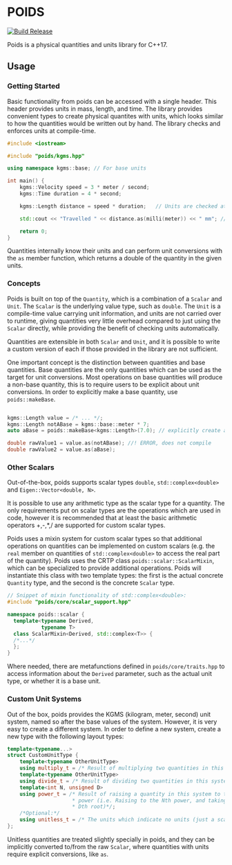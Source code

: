 # POIDS

[![Build Release](https://github.com/red-patriot/poids/actions/workflows/build.yml/badge.svg)](https://github.com/red-patriot/poids/actions/workflows/build.yml)

Poids is a physical quantities and units library for C++17.

## Usage

### Getting Started

Basic functionality from poids can be accessed with a single header. This header
provides units in mass, length, and time. The library provides convenient types 
to create physical quantites with units, which looks similar to how the 
quantities would be written out by hand. The library checks and enforces units 
at compile-time.

``` C++
#include <iostream>

#include "poids/kgms.hpp"

using namespace kgms::base; // For base units

int main() {
    kgms::Velocity speed = 3 * meter / second;
    kgms::Time duration = 4 * second;

    kgms::Length distance = speed * duration;   // Units are checked at compile-time

    std::cout << "Travelled " << distance.as(milli(meter)) << " mm"; // Travelled 12000.000 mm 

    return 0;
}

```

Quantities internally know their units and can perform unit conversions with the `as` member function, which returns a double of the quantity in the given units. 

### Concepts

Poids is built on top of the `Quantity`, which is a combination of a `Scalar` 
and `Unit`. The `Scalar` is the underlying value type, such as `double`. The 
`Unit` is a compile-time value carrying unit information, and units are not 
carried over to runtime, giving quantities very little overhead compared to just 
using the `Scalar` directly, while providing the benefit of checking units
 automatically. 

Quantities are extensible in both `Scalar` and `Unit`, and it is possible to 
write a custom version of each if those provided in the library are not
sufficient.

One important concept is the distinction between quantities and base quantities.
Base quantities are the only quantities which can be used as the target for unit
conversions. Most operations on base quantities will produce a non-base quantity,
this is to require users to be explicit about unit conversions. In order to 
explicitly make a base quantity, use `poids::makeBase`.

```C++

kgms::Length value = /* ... */;
kgms::Length notABase = kgms::base::meter * 7;
auto aBase = poids::makeBase<kgms::Length>(7.0); // explicitly create a base

double rawValue1 = value.as(notABase); //! ERROR, does not compile
double rawValue2 = value.as(aBase); 
```

### Other Scalars

Out-of-the-box, poids supports scalar types `double`, `std::complex<double>` and
`Eigen::Vector<double, N>`. 

It is possible to use any arithmetic type as the scalar type for a quantity. The
only requirements put on scalar types are the operations which are used in code, however it is recommended that at least the basic arithmetic operators +,-,*,/
are supported for custom scalar types.

Poids uses a mixin system for custom scalar types so that additional operations
on quantities can be implemented on custom scalars (e.g. the `real` member
on quantities of `std::complex<double>` to access the real part of the quantity).
Poids uses the CRTP class `poids::scalar::ScalarMixin`, which can be specialized 
to provide additional operations. Poids will instantiate this class with two 
template types: the first is the actual concrete `Quantity` type, and the second
is the concrete `Scalar` type.

``` C++
// Snippet of mixin functionality of std::complex<double>:
#include "poids/core/scalar_support.hpp" 

namespace poids::scalar {
  template<typename Derived,
           typename T>
  class ScalarMixin<Derived, std::complex<T>> {
  /*...*/ 
  };
}
```

Where needed, there are metafunctions defined in `poids/core/traits.hpp` to 
access information about the `Derived` parameter, such as the actual unit type,
or whether it is a base unit.

### Custom Unit Systems

Out of the box, poids provides the KGMS (kilogram, meter, second) unit system,
named so after the base values of the system. However, it is very easy to create
a different system. In order to define a new system, create a new type with the
following layout types:

```C++
template<typename...>
struct CustomUnitType {
    template<typename OtherUnitType>
    using multiply_t = /* Result of multiplying two quantities in this system*/;
    template<typename OtherUnitType>
    using divide_t = /* Result of dividing two quantities in this system*/;
    template<int N, unsigned D>
    using power_t = /* Result of raising a quantity in this system to the (N/D) 
                     * power (i.e. Raising to the Nth power, and taking the 
                     * Dth root)*/;
    /*Optional:*/
    using unitless_t = /* The units which indicate no units (just a scalar) */;
};
```

Unitless quantities are treated slightly specially in poids, and they can be implicitly converted to/from the raw `Scalar`, where quantities with units require explicit conversions, like `as`. 
